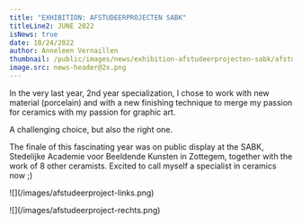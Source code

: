 ```yaml
---
title: "EXHIBITION: AFSTUDEERPROJECTEN SABK"
titleLine2: JUNE 2022
isNews: true
date: 10/24/2022
author: Anneleen Vernaillen
thumbnail: /public/images/news/exhibition-afstudeerprojecten-sabk/afstudeerproject.png
image.src: news-header@2x.png
---
```


<div class="col-left">
<p>In the very last year, 2nd year specialization, I chose to work with new material (porcelain) and with a new finishing technique to merge my passion for ceramics with my passion for graphic art. 

A challenging choice, but also the right one. 

The finale of this fascinating year was on public display at the SABK, Stedelijke Academie voor Beeldende Kunsten in Zottegem, together with the work of 8 other ceramists. 
Excited to call myself a specialist in ceramics now ;)</p>
</div>
<div class="col-right">
<p>
<div class="col-left">
<p>![](/images/afstudeerproject-links.png)</p>
</div>
<div class="col-right">
<p>![](/images/afstudeerproject-rechts.png)</p>
</div>
<div class="col-clear"></div></p>
</div>
<div class="col-clear"></div>

